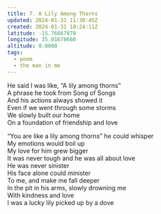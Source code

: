 ```yaml
---
title: 7. A Lily Among Thorns
updated: 2024-01-31 11:30:45Z
created: 2024-01-31 10:24:11Z
latitude: -15.76667070
longitude: 35.01678660
altitude: 0.0000
tags:
  - poem
  - the man in me
---
```


He said I was like, “A lily among thorns”  
A phrase he took from Song of Songs  
And his actions always showed it  
Even if we went through some storms  
We slowly built our home  
On a foundation of friendship and love

“You are like a lily among thorns” he could whisper  
My emotions would boil up  
My love for him grew bigger  
It was never tough and he was all about love  
He was never sinister  
His face alone could minister  
To me, and make me fall deeper  
In the pit in his arms, slowly drowning me  
With kindness and love  
I was a lucky lily picked up by a dove

